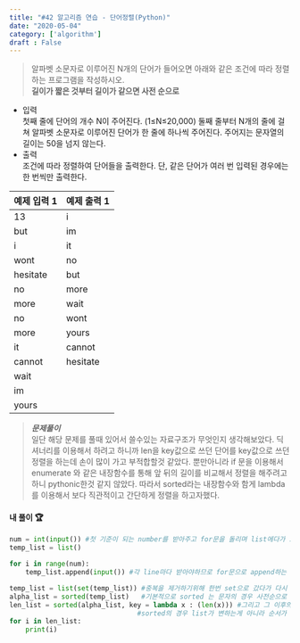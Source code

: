 ```yaml
---
title: "#42 알고리즘 연습 - 단어정렬(Python)"
date: "2020-05-04"
category: ['algorithm']
draft : False
---
```


> 알파벳 소문자로 이루어진 N개의 단어가 들어오면 아래와 같은 조건에 따라 정렬하는 프로그램을 작성하시오.   
**길이가 짧은 것부터 길이가 같으면 사전 순으로**
* 입력   
첫째 줄에 단어의 개수 N이 주어진다.  (1≤N≤20,000) 둘째 줄부터 N개의 줄에 걸쳐 알파벳 소문자로 이루어진 단어가 한 줄에 하나씩 주어진다. 
주어지는 문자열의 길이는 50을 넘지 않는다.
* 출력   
조건에 따라 정렬하여 단어들을 출력한다. 단, 같은 단어가 여러 번 입력된 경우에는 한 번씩만 출력한다.

| 예제 입력 1 |예제 출력 1 
|  - | -|
| 13| i|
| but| im|
| i| it|
| wont| no|
| hesitate| but|
| no| more|
| more| wait|
| no| wont|
| more| yours
| it| cannot
| cannot| hesitate
| wait|  |
| im|  |
| yours|  |


>__*문제풀이*__   
>일단 해당 문제를 풀때 있어서 쓸수있는 자료구조가 무엇인지 생각해보았다.
>딕셔너리를 이용해서 하려고 하니까 len을 key값으로 쓰던 단어를 key값으로 쓰던 정렬을 하는데 손이 많이 가고 부적합할것 같았다.
>뿐만아니라 if 문을 이용해서 enumerate 와 같은 내장함수를 통해 앞 뒤의 길이를 비교해서 정렬을 해주려고 하니 pythonic한것 같지 않았다.
> 따라서 sorted라는 내장함수와 함게 lambda를 이용해서 보다 직관적이고 간단하게 정렬을 하고자했다.

#### 내 풀이 🏆

```python
num = int(input()) #첫 기준이 되는 number를 받아주고 for문을 돌리며 list에다가 보관해준다.
temp_list = list()

for i in range(num):
    temp_list.append(input()) #각 line마다 받아야하므로 for문으로 append하는 방법 밖에 없을것 같다.

temp_list = list(set(temp_list)) #중복을 제거하기위해 한번 set으로 갔다가 다시 list로 오고
alpha_list = sorted(temp_list)   #기본적으로 sorted 는 문자의 경우 사전순으로 정렬을 해주므로 사전순 정렬을 base로 썼다.
len_list = sorted(alpha_list, key = lambda x : (len(x))) #그리고 그 이후의 값에 대해서는 key값을 len으로 두고 정렬을 했는데
                                #sorted의 경우 list가 변하는게 아니라 순서가 바뀐 list가 반환되는 형태이므로 저장해준다.
for i in len_list:
    print(i)
```









